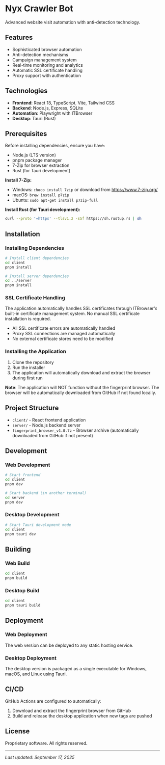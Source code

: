 # Nyx Crawler Bot

Advanced website visit automation with anti-detection technology.

## Features
- Sophisticated browser automation
- Anti-detection mechanisms
- Campaign management system
- Real-time monitoring and analytics
- Automatic SSL certificate handling
- Proxy support with authentication

## Technologies
- **Frontend**: React 18, TypeScript, Vite, Tailwind CSS
- **Backend**: Node.js, Express, SQLite
- **Automation**: Playwright with ITBrowser
- **Desktop**: Tauri (Rust)

## Prerequisites
Before installing dependencies, ensure you have:
- Node.js (LTS version)
- pnpm package manager
- 7-Zip for browser extraction
- Rust (for Tauri development)

**Install 7-Zip:**
- Windows: `choco install 7zip` or download from https://www.7-zip.org/
- macOS: `brew install p7zip`
- Ubuntu: `sudo apt-get install p7zip-full`

**Install Rust (for Tauri development):**
```bash
curl --proto '=https' --tlsv1.2 -sSf https://sh.rustup.rs | sh
```

## Installation

### Installing Dependencies
```bash
# Install client dependencies
cd client
pnpm install

# Install server dependencies
cd ../server
pnpm install
```

### SSL Certificate Handling
The application automatically handles SSL certificates through ITBrowser's built-in certificate management system. No manual SSL certificate installation is required.

- All SSL certificate errors are automatically handled
- Proxy SSL connections are managed automatically
- No external certificate stores need to be modified

### Installing the Application
1. Clone the repository
2. Run the installer
3. The application will automatically download and extract the browser during first run

**Note**: The application will NOT function without the fingerprint browser. The browser will be automatically downloaded from GitHub if not found locally.

## Project Structure
- `client/` - React frontend application
- `server/` - Node.js backend server
- `fingerprint_browser_v1.0.7z` - Browser archive (automatically downloaded from GitHub if not present)

## Development

### Web Development
```bash
# Start frontend
cd client
pnpm dev

# Start backend (in another terminal)
cd server
pnpm dev
```

### Desktop Development
```bash
# Start Tauri development mode
cd client
pnpm tauri dev
```

## Building

### Web Build
```bash
cd client
pnpm build
```

### Desktop Build
```bash
cd client
pnpm tauri build
```

## Deployment

### Web Deployment
The web version can be deployed to any static hosting service.

### Desktop Deployment
The desktop version is packaged as a single executable for Windows, macOS, and Linux using Tauri.

## CI/CD
GitHub Actions are configured to automatically:
1. Download and extract the fingerprint browser from GitHub
2. Build and release the desktop application when new tags are pushed

## License
Proprietary software. All rights reserved.

---

*Last updated: September 17, 2025*
